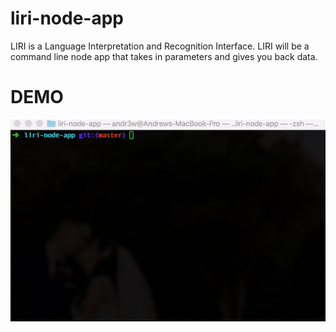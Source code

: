 # liri-node-app

LIRI is a Language Interpretation and Recognition Interface. LIRI will be a command line node app that takes in parameters and gives you back data.

# DEMO

<img src="https://github.com/aviolan/liri-node-app/blob/master/images/ezgif.com-optimize.gif" alt="demo" style="max-width:100%;">